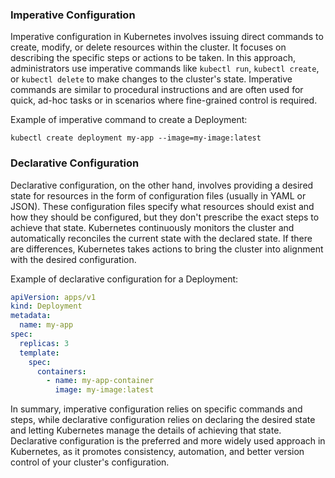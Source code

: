 ### Imperative Configuration
Imperative configuration in Kubernetes involves issuing direct commands to create, modify, or delete resources within the cluster. It focuses on describing the specific steps or actions to be taken. In this approach, administrators use imperative commands like `kubectl run`, `kubectl create`, or `kubectl delete` to make changes to the cluster's state. Imperative commands are similar to procedural instructions and are often used for quick, ad-hoc tasks or in scenarios where fine-grained control is required.

Example of imperative command to create a Deployment:
```SHELL
kubectl create deployment my-app --image=my-image:latest
```
### Declarative Configuration
Declarative configuration, on the other hand, involves providing a desired state for resources in the form of configuration files (usually in YAML or JSON). These configuration files specify what resources should exist and how they should be configured, but they don't prescribe the exact steps to achieve that state. Kubernetes continuously monitors the cluster and automatically reconciles the current state with the declared state. If there are differences, Kubernetes takes actions to bring the cluster into alignment with the desired configuration.

Example of declarative configuration for a Deployment:
```YAML
apiVersion: apps/v1
kind: Deployment
metadata:
  name: my-app
spec:
  replicas: 3
  template:
    spec:
      containers:
        - name: my-app-container
          image: my-image:latest
```
In summary, imperative configuration relies on specific commands and steps, while declarative configuration relies on declaring the desired state and letting Kubernetes manage the details of achieving that state. Declarative configuration is the preferred and more widely used approach in Kubernetes, as it promotes consistency, automation, and better version control of your cluster's configuration.